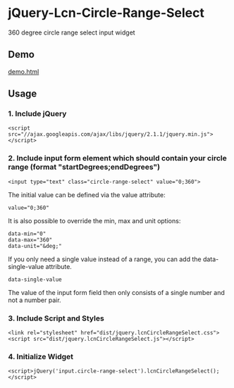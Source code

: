 jQuery-Lcn-Circle-Range-Select
==============================

360 degree circle range select input widget


Demo
----

[demo.html](http://cdn.rawgit.com/FaiblUG/jQuery-Lcn-Circle-Range-Select/master/demo.html)


Usage
-----

### 1. Include jQuery
    
    <script src="//ajax.googleapis.com/ajax/libs/jquery/2.1.1/jquery.min.js"></script>

### 2. Include input form element which should contain your circle range (format "startDegrees;endDegrees")
    
    <input type="text" class="circle-range-select" value="0;360">
    
The initial value can be defined via the value attribute:
    
    value="0;360"
   
It is also possible to override the min, max and unit options:
    
    data-min="0"
    data-max="360"
    data-unit="&deg;"
    
If you only need a single value instead of a range, you can add the data-single-value attribute.

    data-single-value
    
The value of the input form field then only consists of a single number and not a number pair.
    
### 3. Include Script and Styles
    
    <link rel="stylesheet" href="dist/jquery.lcnCircleRangeSelect.css">
    <script src="dist/jquery.lcnCircleRangeSelect.js"></script>
    
### 4. Initialize Widget
    
    <script>jQuery('input.circle-range-select').lcnCircleRangeSelect();</script>   
